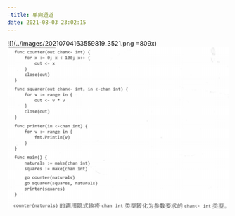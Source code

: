 ```yaml
---
-title: 单向通道
date: 2021-08-03 23:02:15
---
```

![](../images/20210704163559819_3521.png =809x)
![](../images/20210704163614269_19942.png)
